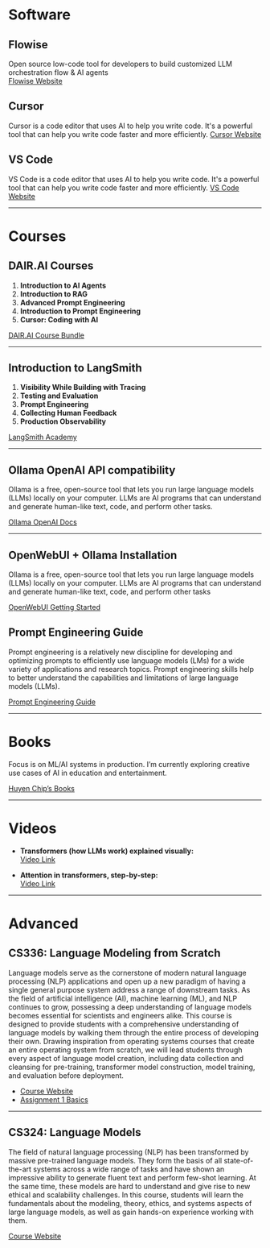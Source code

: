 # Software

## Flowise
Open source low-code tool for developers to build customized LLM orchestration flow & AI agents  
[Flowise Website](https://flowiseai.com/)

## Cursor
Cursor is a code editor that uses AI to help you write code. It's a powerful tool that can help you write code faster and more efficiently.
[Cursor Website](https://www.cursor.com/)

## VS Code
VS Code is a code editor that uses AI to help you write code. It's a powerful tool that can help you write code faster and more efficiently.
[VS Code Website](https://code.visualstudio.com/)


---

# Courses

## DAIR.AI Courses
1. **Introduction to AI Agents**  
2. **Introduction to RAG**  
3. **Advanced Prompt Engineering**  
4. **Introduction to Prompt Engineering**  
5. **Cursor: Coding with AI**  

[DAIR.AI Course Bundle](https://dair-ai.thinkific.com/bundles/pro)

---

## Introduction to LangSmith
1. **Visibility While Building with Tracing**  
2. **Testing and Evaluation**  
3. **Prompt Engineering**  
4. **Collecting Human Feedback**  
5. **Production Observability**

[LangSmith Academy](https://academy.langchain.com/enrollments)

---

## Ollama OpenAI API compatibility

Ollama is a free, open-source tool that lets you run large language models (LLMs) locally on your computer. LLMs are AI programs that can understand and generate human-like text, code, and perform other tasks.

[Ollama OpenAI Docs](https://github.com/ollama/ollama/blob/main/docs/openai.md)

---

## OpenWebUI + Ollama Installation

Ollama is a free, open-source tool that lets you run large language models (LLMs) locally on your computer. LLMs are AI programs that can understand and generate human-like text, code, and perform other tasks

[OpenWebUI Getting Started](https://docs.openwebui.com/getting-started/)


## Prompt Engineering Guide
Prompt engineering is a relatively new discipline for developing and optimizing prompts to efficiently use language models (LMs) for a wide variety of applications and research topics. Prompt engineering skills help to better understand the capabilities and limitations of large language models (LLMs).

[Prompt Engineering Guide](https://www.promptingguide.ai/)

---

# Books
Focus is on ML/AI systems in production. I’m currently exploring creative use cases of AI in education and entertainment.

[Huyen Chip’s Books](https://huyenchip.com/books/)

---

# Videos

- **Transformers (how LLMs work) explained visually:**  
  [Video Link](https://www.youtube.com/watch?v=wjZofJX0v4M&t=842s)

- **Attention in transformers, step-by-step:**  
  [Video Link](https://www.youtube.com/watch?v=eMlx5fFNoYc&t=514s)

---

# Advanced

## CS336: Language Modeling from Scratch
Language models serve as the cornerstone of modern natural language processing (NLP) applications and open up a new paradigm of having a single general purpose system address a range of downstream tasks. As the field of artificial intelligence (AI), machine learning (ML), and NLP continues to grow, possessing a deep understanding of language models becomes essential for scientists and engineers alike. This course is designed to provide students with a comprehensive understanding of language models by walking them through the entire process of developing their own. Drawing inspiration from operating systems courses that create an entire operating system from scratch, we will lead students through every aspect of language model creation, including data collection and cleansing for pre-training, transformer model construction, model training, and evaluation before deployment.

- [Course Website](https://stanford-cs336.github.io/spring2024/)  
- [Assignment 1 Basics](https://github.com/stanford-cs336/spring2024-assignment1-basics/tree/master)

---

## CS324: Language Models
The field of natural language processing (NLP) has been transformed by massive pre-trained language models. They form the basis of all state-of-the-art systems across a wide range of tasks and have shown an impressive ability to generate fluent text and perform few-shot learning. At the same time, these models are hard to understand and give rise to new ethical and scalability challenges. In this course, students will learn the fundamentals about the modeling, theory, ethics, and systems aspects of large language models, as well as gain hands-on experience working with them.

[Course Website](https://stanford-cs324.github.io/winter2022/)
